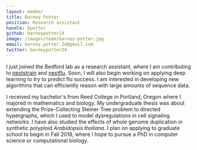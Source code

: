 ```yaml
---
layout: member
title: Barney Potter
position: Research assistant
handle: bpotter
github: barneypotter24
image: /images/team/barney-potter.jpg
email: barney.potter.24@gmail.com
twitter: barneypotter24
---
```


I just joined the Bedford lab as a research assistant, where I am contributing to [nextstrain](http://nextstrain.org) and [nextflu](http://nextflu.org). Soon, I will also begin working on applying deep learning to try to predict flu success. I am interested in developing new algorithms that can efficiently reason with large amounts of sequence data.

I received my bachelor's from Reed College in Portland, Oregon where I majored in mathematics and biology. My undergraduate thesis was about extending the Prize-Collecting Steiner Tree problem to directed hypergraphs, which I used to model dysregulations in cell signaling networks. I have also studied the effects of whole genome duplication in synthetic polyploid *Arabidopsis thaliana*. I plan on applying to graduate school to begin in Fall 2018, where I hope to pursue a PhD in computer science or computational biology.   
